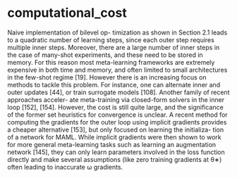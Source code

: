 # computational_cost
Naive implementation of bilevel op- timization as shown in Section 2.1 leads to a quadratic number of learning steps, since each outer step requires multiple inner steps. Moreover, there are a large number of inner steps in the case of many-shot experiments, and these need to be stored in memory. For this reason most meta-learning frameworks are extremely expensive in both time and memory, and often limited to small architectures in the few-shot regime [19]. However there is an increasing focus on methods to tackle this problem. For instance, one can alternate inner and outer updates [44], or train surrogate models [108]. Another family of recent approaches acceler- ate meta-training via closed-form solvers in the inner loop [152], [154]. However, the cost is still quite large, and the significance of the former set heuristics for convergence is unclear. A recent method for computing the gradients for the outer loop using implicit gradients provides a cheaper alternative [153], but only focused on learning the initializa- tion of a network for MAML. While implicit gradients were then shown to work for more general meta-learning tasks such as learning an augmentation network [145], they can only learn parameters involved in the loss function directly and make several assumptions (like zero training gradients at θ∗) often leading to inaccurate ω gradients.
<!-- REFERENCE -->
